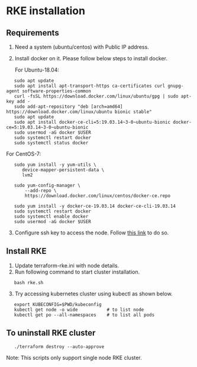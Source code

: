 # RKE installation

## Requirements
1. Need a system (ubuntu/centos) with Public IP address.
2. Install docker on it. Please follow below steps to install docker.

   For Ubuntu-18.04:
```
   sudo apt update
   sudo apt install apt-transport-https ca-certificates curl gnupg-agent software-properties-common
   curl -fsSL https://download.docker.com/linux/ubuntu/gpg | sudo apt-key add -
   sudo add-apt-repository "deb [arch=amd64] https://download.docker.com/linux/ubuntu bionic stable"
   sudo apt update
   sudo apt install docker-ce-cli=5:19.03.14~3-0~ubuntu-bionic docker-ce=5:19.03.14~3-0~ubuntu-bionic
   sudo usermod -aG docker $USER
   sudo systemctl restart docker
   sudo systemctl status docker
```
   For CentOS-7:
```
   sudo yum install -y yum-utils \
      device-mapper-persistent-data \
      lvm2

   sudo yum-config-manager \
       --add-repo \
       https://download.docker.com/linux/centos/docker-ce.repo

   sudo yum install -y docker-ce-19.03.14 docker-ce-cli-19.03.14
   sudo systemctl restart docker
   sudo systemctl enable docker
   sudo usermod -aG docker $USER
```

3. Configure ssh key to access the node. Follow [this link](https://www.digitalocean.com/community/tutorials/how-to-set-up-ssh-keys-2) to do so.
   

## Install RKE
1. Update terraform-rke.ini with node details.
2. Run following command to start cluster installation.
```
   bash rke.sh
```
3. Try accessing kubernetes cluster using kubectl as shown below.
```
   export KUBECONFIG=$PWD/kubeconfig
   kubectl get node -o wide           # to list node
   kubectl get po --all-namespaces    # to list all pods
```

## To uninstall RKE cluster
```
   ./terraform destroy --auto-approve
```

Note: This scripts only support single node RKE cluster.
